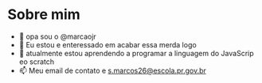 # Sobre mim

- 👋 opa sou o @marcaojr
- 👀 Eu estou e enteressado em acabar essa merda logo
- 🌱 atualmente estou aprendendo a programar a linguagem do JavaScrip eo scratch
- 📫 Meu email de contato e s.marcos26@escola.pr.gov.br

<!---
marcaojr/marcaojr is a ✨ special ✨ repository because its `README.md` (this file) appears on your GitHub profile.
You can click the Preview link to take a look at your changes.
--->
